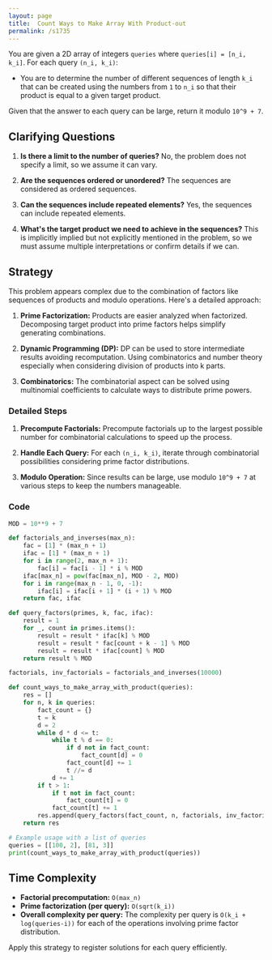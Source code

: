 ```yaml
---
layout: page
title:  Count Ways to Make Array With Product-out
permalink: /s1735
---
```


You are given a 2D array of integers `queries` where `queries[i] = [n_i, k_i]`. For each query `(n_i, k_i)`:

- You are to determine the number of different sequences of length `k_i` that can be created using the numbers from `1` to `n_i` so that their product is equal to a given target product.

Given that the answer to each query can be large, return it modulo `10^9 + 7`.

## Clarifying Questions

1. **Is there a limit to the number of queries?**
   No, the problem does not specify a limit, so we assume it can vary.
   
2. **Are the sequences ordered or unordered?**
   The sequences are considered as ordered sequences.
   
3. **Can the sequences include repeated elements?**
   Yes, the sequences can include repeated elements.
   
4. **What's the target product we need to achieve in the sequences?**
   This is implicitly implied but not explicitly mentioned in the problem, so we must assume multiple interpretations or confirm details if we can.

## Strategy

This problem appears complex due to the combination of factors like sequences of products and modulo operations. Here's a detailed approach:

1. **Prime Factorization:**
   Products are easier analyzed when factorized. Decomposing target product into prime factors helps simplify generating combinations.

2. **Dynamic Programming (DP):**
   DP can be used to store intermediate results avoiding recomputation. Using combinatorics and number theory especially when considering division of products into k parts.

3. **Combinatorics:**
   The combinatorial aspect can be solved using multinomial coefficients to calculate ways to distribute prime powers.

### Detailed Steps

1. **Precompute Factorials:**
   Precompute factorials up to the largest possible number for combinatorial calculations to speed up the process.

2. **Handle Each Query:**
   For each `(n_i, k_i)`, iterate through combinatorial possibilities considering prime factor distributions.

3. **Modulo Operation:**
   Since results can be large, use modulo `10^9 + 7` at various steps to keep the numbers manageable.

### Code

```python
MOD = 10**9 + 7

def factorials_and_inverses(max_n):
    fac = [1] * (max_n + 1)
    ifac = [1] * (max_n + 1)
    for i in range(2, max_n + 1):
        fac[i] = fac[i - 1] * i % MOD
    ifac[max_n] = pow(fac[max_n], MOD - 2, MOD)
    for i in range(max_n - 1, 0, -1):
        ifac[i] = ifac[i + 1] * (i + 1) % MOD
    return fac, ifac

def query_factors(primes, k, fac, ifac):
    result = 1
    for _, count in primes.items():
        result = result * ifac[k] % MOD
        result = result * fac[count + k - 1] % MOD
        result = result * ifac[count] % MOD
    return result % MOD

factorials, inv_factorials = factorials_and_inverses(10000)

def count_ways_to_make_array_with_product(queries):
    res = []
    for n, k in queries:
        fact_count = {}
        t = k
        d = 2
        while d * d <= t:
            while t % d == 0:
                if d not in fact_count:
                    fact_count[d] = 0
                fact_count[d] += 1
                t //= d
            d += 1
        if t > 1:
            if t not in fact_count:
                fact_count[t] = 0
            fact_count[t] += 1
        res.append(query_factors(fact_count, n, factorials, inv_factorials))
    return res

# Example usage with a list of queries
queries = [[100, 2], [81, 3]]
print(count_ways_to_make_array_with_product(queries))
```

## Time Complexity

- **Factorial precomputation:** `O(max_n)`
- **Prime factorization (per query):** `O(sqrt(k_i))`
- **Overall complexity per query:** The complexity per query is `O(k_i + log(queries-i))` for each of the operations involving prime factor distribution.

Apply this strategy to register solutions for each query efficiently.